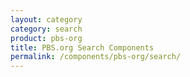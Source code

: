 ```yaml
---
layout: category
category: search
product: pbs-org
title: PBS.org Search Components
permalink: /components/pbs-org/search/
---
```



